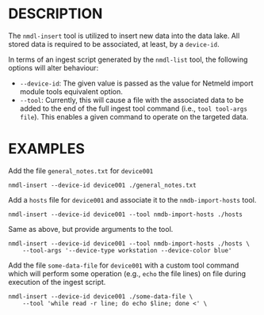 DESCRIPTION
===========

The `nmdl-insert` tool is utilized to insert new data into the data lake.  All
stored data is required to be associated, at least, by a `device-id`.

In terms of an ingest script generated by the `nmdl-list` tool, the following
options will alter behaviour:
* `--device-id`: The given value is passed as the value for Netmeld import
module tools equivalent option.
* `--tool`: Currently, this will cause a file with the associated data to be
added to the end of the full ingest tool command (i.e., `tool tool-args file`).
This enables a given command to operate on the targeted data.


EXAMPLES
========

Add the file `general_notes.txt` for `device001`
```
nmdl-insert --device-id device001 ./general_notes.txt
```

Add a `hosts` file for `device001` and associate it to the `nmdb-import-hosts`
tool.
```
nmdl-insert --device-id device001 --tool nmdb-import-hosts ./hosts
```

Same as above, but provide arguments to the tool.
```
nmdl-insert --device-id device001 --tool nmdb-import-hosts ./hosts \
    --tool-args '--device-type workstation --device-color blue'
```

Add the file `some-data-file` for `device001` with a custom tool command which
will perform some operation (e.g., `echo` the file lines) on file during
execution of the ingest script.
```
nmdl-insert --device-id device001 ./some-data-file \
    --tool 'while read -r line; do echo $line; done <' \

```
